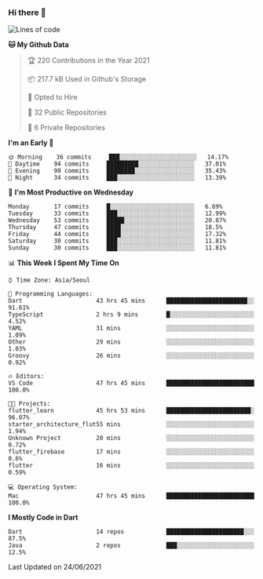 ### Hi there 👋

<!--
**ska2519/ska2519** is a ✨ _special_ ✨ repository because its `README.md` (this file) appears on your GitHub profile.

Here are some ideas to get you started:

- 🔭 I’m currently working on ...
- 🌱 I’m currently learning ...
- 👯 I’m looking to collaborate on ...
- 🤔 I’m looking for help with ...
- 💬 Ask me about ...
- 📫 How to reach me: ...
- 😄 Pronouns: ...
- ⚡ Fun fact: ...
-->

<!--START_SECTION:waka-->
![Lines of code](https://img.shields.io/badge/From%20Hello%20World%20I%27ve%20Written-142248%20lines%20of%20code-blue)

**🐱 My Github Data** 

> 🏆 220 Contributions in the Year 2021
 > 
> 📦 217.7 kB Used in Github's Storage 
 > 
> 💼 Opted to Hire
 > 
> 📜 32 Public Repositories 
 > 
> 🔑 6 Private Repositories  
 > 
**I'm an Early 🐤** 

```text
🌞 Morning    36 commits     ███░░░░░░░░░░░░░░░░░░░░░░   14.17% 
🌆 Daytime    94 commits     █████████░░░░░░░░░░░░░░░░   37.01% 
🌃 Evening    90 commits     ████████░░░░░░░░░░░░░░░░░   35.43% 
🌙 Night      34 commits     ███░░░░░░░░░░░░░░░░░░░░░░   13.39%

```
📅 **I'm Most Productive on Wednesday** 

```text
Monday       17 commits     █░░░░░░░░░░░░░░░░░░░░░░░░   6.69% 
Tuesday      33 commits     ███░░░░░░░░░░░░░░░░░░░░░░   12.99% 
Wednesday    53 commits     █████░░░░░░░░░░░░░░░░░░░░   20.87% 
Thursday     47 commits     ████░░░░░░░░░░░░░░░░░░░░░   18.5% 
Friday       44 commits     ████░░░░░░░░░░░░░░░░░░░░░   17.32% 
Saturday     30 commits     ███░░░░░░░░░░░░░░░░░░░░░░   11.81% 
Sunday       30 commits     ███░░░░░░░░░░░░░░░░░░░░░░   11.81%

```


📊 **This Week I Spent My Time On** 

```text
⌚︎ Time Zone: Asia/Seoul

💬 Programming Languages: 
Dart                     43 hrs 45 mins      ███████████████████████░░   91.61% 
TypeScript               2 hrs 9 mins        █░░░░░░░░░░░░░░░░░░░░░░░░   4.52% 
YAML                     31 mins             ░░░░░░░░░░░░░░░░░░░░░░░░░   1.09% 
Other                    29 mins             ░░░░░░░░░░░░░░░░░░░░░░░░░   1.03% 
Groovy                   26 mins             ░░░░░░░░░░░░░░░░░░░░░░░░░   0.92%

🔥 Editors: 
VS Code                  47 hrs 45 mins      █████████████████████████   100.0%

🐱‍💻 Projects: 
flutter_learn            45 hrs 53 mins      ████████████████████████░   96.07% 
starter_architecture_flut55 mins             ░░░░░░░░░░░░░░░░░░░░░░░░░   1.94% 
Unknown Project          20 mins             ░░░░░░░░░░░░░░░░░░░░░░░░░   0.72% 
flutter_firebase         17 mins             ░░░░░░░░░░░░░░░░░░░░░░░░░   0.6% 
flutter                  16 mins             ░░░░░░░░░░░░░░░░░░░░░░░░░   0.59%

💻 Operating System: 
Mac                      47 hrs 45 mins      █████████████████████████   100.0%

```

**I Mostly Code in Dart** 

```text
Dart                     14 repos            ██████████████████████░░░   87.5% 
Java                     2 repos             ███░░░░░░░░░░░░░░░░░░░░░░   12.5%

```



 Last Updated on 24/06/2021
<!--END_SECTION:waka-->


